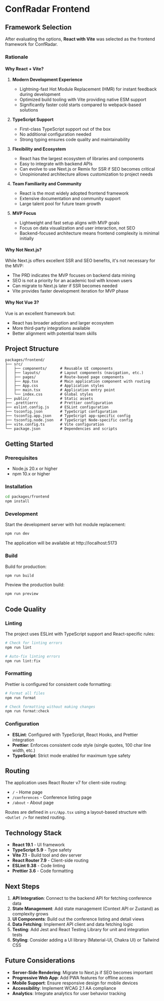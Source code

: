 # ConfRadar Frontend

## Framework Selection

After evaluating the options, **React with Vite** was selected as the frontend framework for ConfRadar.

### Rationale

#### Why React + Vite?

1. **Modern Development Experience**
   - Lightning-fast Hot Module Replacement (HMR) for instant feedback during development
   - Optimized build tooling with Vite providing native ESM support
   - Significantly faster cold starts compared to webpack-based solutions

2. **TypeScript Support**
   - First-class TypeScript support out of the box
   - No additional configuration needed
   - Strong typing ensures code quality and maintainability

3. **Flexibility and Ecosystem**
   - React has the largest ecosystem of libraries and components
   - Easy to integrate with backend APIs
   - Can evolve to use Next.js or Remix for SSR if SEO becomes critical
   - Unopinionated architecture allows customization to project needs

4. **Team Familiarity and Community**
   - React is the most widely adopted frontend framework
   - Extensive documentation and community support
   - Large talent pool for future team growth

5. **MVP Focus**
   - Lightweight and fast setup aligns with MVP goals
   - Focus on data visualization and user interaction, not SEO
   - Backend-focused architecture means frontend complexity is minimal initially

#### Why Not Next.js?

While Next.js offers excellent SSR and SEO benefits, it's not necessary for the MVP:
- The PRD indicates the MVP focuses on backend data mining
- SEO is not a priority for an academic tool with known users
- Can migrate to Next.js later if SSR becomes needed
- Vite provides faster development iteration for MVP phase

#### Why Not Vue 3?

Vue is an excellent framework but:
- React has broader adoption and larger ecosystem
- More third-party integrations available
- Better alignment with potential team skills

## Project Structure

```
packages/frontend/
├── src/
│   ├── components/      # Reusable UI components
│   ├── layouts/         # Layout components (navigation, etc.)
│   ├── pages/           # Route-based page components
│   ├── App.tsx          # Main application component with routing
│   ├── App.css          # Application styles
│   ├── main.tsx         # Application entry point
│   └── index.css        # Global styles
├── public/              # Static assets
├── .prettierrc          # Prettier configuration
├── eslint.config.js     # ESLint configuration
├── tsconfig.json        # TypeScript configuration
├── tsconfig.app.json    # TypeScript app-specific config
├── tsconfig.node.json   # TypeScript Node-specific config
├── vite.config.ts       # Vite configuration
└── package.json         # Dependencies and scripts
```

## Getting Started

### Prerequisites

- Node.js 20.x or higher
- npm 10.x or higher

### Installation

```bash
cd packages/frontend
npm install
```

### Development

Start the development server with hot module replacement:

```bash
npm run dev
```

The application will be available at http://localhost:5173

### Build

Build for production:

```bash
npm run build
```

Preview the production build:

```bash
npm run preview
```

## Code Quality

### Linting

The project uses ESLint with TypeScript support and React-specific rules:

```bash
# Check for linting errors
npm run lint

# Auto-fix linting errors
npm run lint:fix
```

### Formatting

Prettier is configured for consistent code formatting:

```bash
# Format all files
npm run format

# Check formatting without making changes
npm run format:check
```

### Configuration

- **ESLint**: Configured with TypeScript, React Hooks, and Prettier integration
- **Prettier**: Enforces consistent code style (single quotes, 100 char line width, etc.)
- **TypeScript**: Strict mode enabled for maximum type safety

## Routing

The application uses React Router v7 for client-side routing:

- `/` - Home page
- `/conferences` - Conference listing page
- `/about` - About page

Routes are defined in `src/App.tsx` using a layout-based structure with `<Outlet />` for nested routing.

## Technology Stack

- **React 19.1** - UI framework
- **TypeScript 5.9** - Type safety
- **Vite 7.1** - Build tool and dev server
- **React Router 7.9** - Client-side routing
- **ESLint 9.38** - Code linting
- **Prettier 3.6** - Code formatting

## Next Steps

1. **API Integration**: Connect to the backend API for fetching conference data
2. **State Management**: Add state management (Context API or Zustand) as complexity grows
3. **UI Components**: Build out the conference listing and detail views
4. **Data Fetching**: Implement API client and data fetching logic
5. **Testing**: Add Jest and React Testing Library for unit and integration tests
6. **Styling**: Consider adding a UI library (Material-UI, Chakra UI) or Tailwind CSS

## Future Considerations

- **Server-Side Rendering**: Migrate to Next.js if SEO becomes important
- **Progressive Web App**: Add PWA features for offline access
- **Mobile Support**: Ensure responsive design for mobile devices
- **Accessibility**: Implement WCAG 2.1 AA compliance
- **Analytics**: Integrate analytics for user behavior tracking

